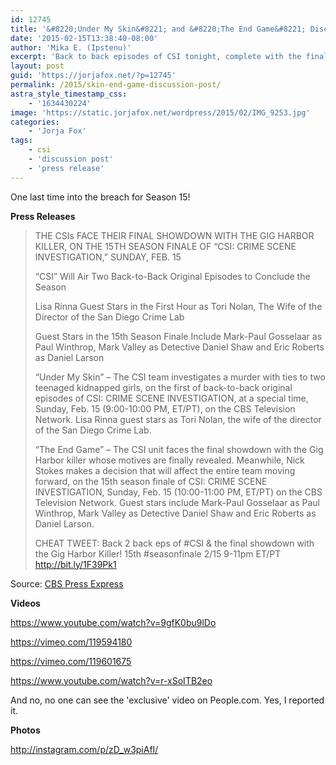 ```yaml
---
id: 12745
title: '&#8220;Under My Skin&#8221; and &#8220;The End Game&#8221; Discussion Post'
date: '2015-02-15T13:38:40-08:00'
author: 'Mika E. (Ipstenu)'
excerpt: 'Back to back episodes of CSI tonight, complete with the final showdown with the Gig Harbor Killer and George Eads'' last episode.'
layout: post
guid: 'https://jorjafox.net/?p=12745'
permalink: /2015/skin-end-game-discussion-post/
astra_style_timestamp_css:
    - '1634430224'
image: 'https://static.jorjafox.net/wordpress/2015/02/IMG_9253.jpg'
categories:
    - 'Jorja Fox'
tags:
    - csi
    - 'discussion post'
    - 'press release'
---
```


One last time into the breach for Season 15!

<strong>Press Releases</strong>

<blockquote>THE CSIs FACE THEIR FINAL SHOWDOWN WITH THE GIG HARBOR KILLER, ON THE 15TH SEASON FINALE OF “CSI: CRIME SCENE INVESTIGATION,” SUNDAY, FEB. 15

“CSI” Will Air Two Back-to-Back Original Episodes to Conclude the Season

Lisa Rinna Guest Stars in the First Hour as Tori Nolan, The Wife of the Director of the San Diego Crime Lab

Guest Stars in the 15th Season Finale Include Mark-Paul Gosselaar as Paul Winthrop, Mark Valley as Detective Daniel Shaw and Eric Roberts as Daniel Larson

“Under My Skin” – The CSI team investigates a murder with ties to two teenaged kidnapped girls, on the first of back-to-back original episodes of CSI: CRIME SCENE INVESTIGATION, at a special time, Sunday, Feb. 15 (9:00-10:00 PM, ET/PT), on the CBS Television Network. Lisa Rinna guest stars as Tori Nolan, the wife of the director of the San Diego Crime Lab.

“The End Game” – The CSI unit faces the final showdown with the Gig Harbor killer whose motives are finally revealed. Meanwhile, Nick Stokes makes a decision that will affect the entire team moving forward, on the 15th season finale of CSI: CRIME SCENE INVESTIGATION, Sunday, Feb. 15 (10:00-11:00 PM, ET/PT) on the CBS Television Network.  Guest stars include Mark-Paul Gosselaar as Paul Winthrop, Mark Valley as Detective Daniel Shaw and Eric Roberts as Daniel Larson.  

CHEAT TWEET:  Back 2 back eps of #CSI & the final showdown with the Gig Harbor Killer! 15th #seasonfinale 2/15 9-11pm ET/PT http://bit.ly/1F39Pk1</blockquote>

Source: <a href="http://www.cbspressexpress.com/cbs-entertainment/releases/view?id=41867">CBS Press Express</a>

<strong>Videos</strong>

https://www.youtube.com/watch?v=9gfK0bu9lDo

https://vimeo.com/119594180

https://vimeo.com/119601675

https://www.youtube.com/watch?v=r-xSoITB2eo

And no, no one can see the 'exclusive' video on People.com. Yes, I reported it.

<strong>Photos</strong>

http://instagram.com/p/zD_w3piAfI/